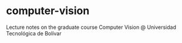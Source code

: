 # computer-vision
Lecture notes on the graduate course Computer Vision @ Universidad Tecnológica de Bolívar
